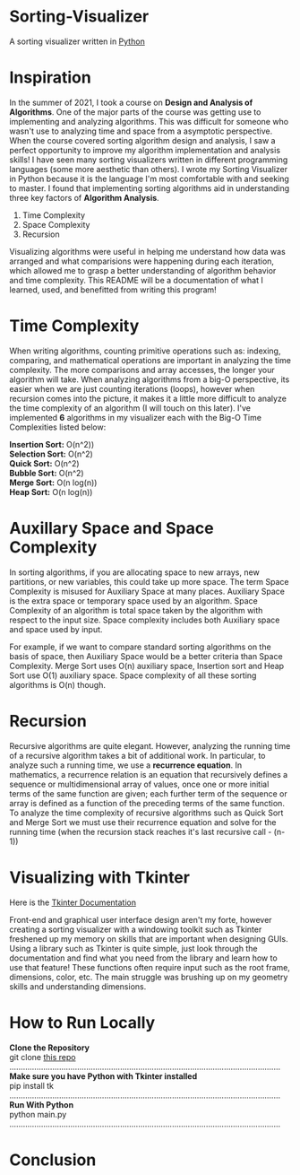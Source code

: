 # Sorting-Visualizer
A sorting visualizer written in [Python](https://docs.python.org/3/)


# Inspiration
In the summer of 2021, I took a course on **Design and Analysis of Algorithms**. One of the major parts of the course was getting use to implementing and analyzing algorithms. This was difficult for someone who wasn't use to analyzing time and space from a asymptotic perspective. When the course covered sorting algorithm design and analysis, I saw a perfect opportunity to improve my algorithm implementation and analysis skills! I have seen many sorting visualizers written in different programming languages (some more aesthetic than others). I wrote my Sorting Visualizer in Python because it is the language I'm most comfortable with and seeking to master. I found that implementing sorting algorithms aid in understanding three key factors of **Algorithm Analysis**.<br /> 
1. Time Complexity<br />
2. Space Complexity<br />
3. Recursion<br />

Visualizing algorithms were useful in helping me understand how data was arranged and what comparisions were happening during each iteration, which allowed me to grasp a better understanding of algorithm behavior and time complexity. This README will be a documentation of what I learned, used, and benefitted from writing this program!

# Time Complexity
When writing algorithms, counting primitive operations such as: indexing, comparing, and mathematical operations are important in analyzing the time complexity. The more comparisons and array accesses, the longer your algorithm will take. When analyzing algorithms from a big-O perspective, its easier when we are just counting iterations (loops), however when recursion comes into the picture, it makes it a little more difficult to analyze the time complexity of an algorithm (I will touch on this later). I've implemented **6** algorithms in my visualizer each with the Big-O Time Complexities listed below:<br />

**Insertion Sort:** O(n^2))<br /> 
**Selection Sort:** O(n^2)<br /> 
**Quick Sort:** O(n^2)<br /> 
**Bubble Sort:** O(n^2) <br /> 
**Merge Sort:** O(n log(n)) <br /> 
**Heap Sort:** O(n log(n)) <br /> 

# Auxillary Space and Space Complexity
In sorting algorithms, if you are allocating space to new arrays, new partitions, or new variables, this could take up more space. The term Space Complexity is misused for Auxiliary Space at many places. Auxiliary Space is the extra space or temporary space used by an algorithm. Space Complexity of an algorithm is total space taken by the algorithm with respect to the input size. Space complexity includes both Auxiliary space and space used by input. 

For example, if we want to compare standard sorting algorithms on the basis of space, then Auxiliary Space would be a better criteria than Space Complexity. Merge Sort uses O(n) auxiliary space, Insertion sort and Heap Sort use O(1) auxiliary space. Space complexity of all these sorting algorithms is O(n) though. 

# Recursion
Recursive algorithms are quite elegant. However, analyzing the running time of a recursive algorithm takes a bit of additional work. In particular, to analyze such a running time, we use a **recurrence equation**. In mathematics, a recurrence relation is an equation that recursively defines a sequence or multidimensional array of values, once one or more initial terms of the same function are given; each further term of the sequence or array is defined as a function of the preceding terms of the same function. To analyze the time complexity of recursive algorithms such as Quick Sort and Merge Sort we must use their recurrence equation and solve for the running time (when the recursion stack reaches it's last recursive call - (n-1))

# Visualizing with Tkinter
Here is the [Tkinter Documentation](https://docs.python.org/3/library/tk.html) 

Front-end and graphical user interface design aren't my forte, however creating a sorting visualizer with a windowing toolkit such as Tkinter freshened up my memory on skills that are important when designing GUIs. Using a library such as Tkinter is quite simple, just look through the documentation and find what you need from the library and learn how to use that feature! These functions often require input such as the root frame, dimensions, color, etc. The main struggle was brushing up on my geometry skills and understanding dimensions.

# How to Run Locally
**Clone the Repository**<br />
git clone [this repo](https://github.com/jasonnguyen0310/Sorting-Visualizer.git)<br />
........................................................................................................................<br />
**Make sure you have Python with Tkinter installed**<br />
pip install tk<br />
........................................................................................................................<br />
**Run With Python**<br />
python main.py<br />
........................................................................................................................<br />

# Conclusion
